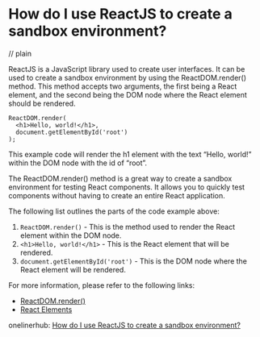 # How do I use ReactJS to create a sandbox environment?
// plain

ReactJS is a JavaScript library used to create user interfaces. It can be used to create a sandbox environment by using the ReactDOM.render() method. This method accepts two arguments, the first being a React element, and the second being the DOM node where the React element should be rendered.

```
ReactDOM.render(
  <h1>Hello, world!</h1>,
  document.getElementById('root')
);
```

This example code will render the h1 element with the text “Hello, world!” within the DOM node with the id of “root”.

The ReactDOM.render() method is a great way to create a sandbox environment for testing React components. It allows you to quickly test components without having to create an entire React application.

The following list outlines the parts of the code example above:

1. `ReactDOM.render()` - This is the method used to render the React element within the DOM node.
2. `<h1>Hello, world!</h1>` - This is the React element that will be rendered.
3. `document.getElementById('root')` - This is the DOM node where the React element will be rendered.

For more information, please refer to the following links:

- [ReactDOM.render()](https://reactjs.org/docs/react-dom.html#render)
- [React Elements](https://reactjs.org/docs/rendering-elements.html)

onelinerhub: [How do I use ReactJS to create a sandbox environment?](https://onelinerhub.com/reactjs/how-do-i-use-reactjs-to-create-a-sandbox-environment)